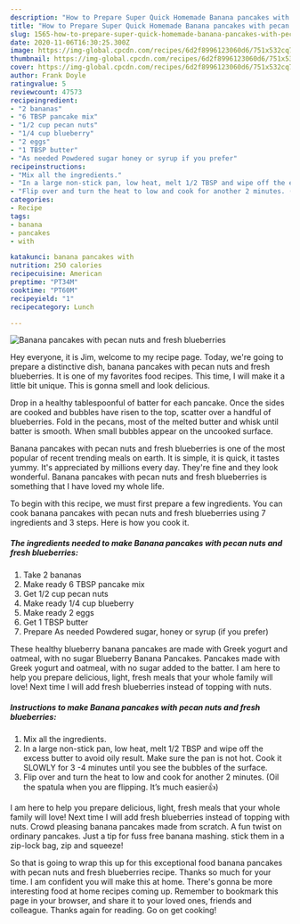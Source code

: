 ```yaml
---
description: "How to Prepare Super Quick Homemade Banana pancakes with pecan nuts and fresh blueberries"
title: "How to Prepare Super Quick Homemade Banana pancakes with pecan nuts and fresh blueberries"
slug: 1565-how-to-prepare-super-quick-homemade-banana-pancakes-with-pecan-nuts-and-fresh-blueberries
date: 2020-11-06T16:30:25.300Z
image: https://img-global.cpcdn.com/recipes/6d2f8996123060d6/751x532cq70/banana-pancakes-with-pecan-nuts-and-fresh-blueberries-recipe-main-photo.jpg
thumbnail: https://img-global.cpcdn.com/recipes/6d2f8996123060d6/751x532cq70/banana-pancakes-with-pecan-nuts-and-fresh-blueberries-recipe-main-photo.jpg
cover: https://img-global.cpcdn.com/recipes/6d2f8996123060d6/751x532cq70/banana-pancakes-with-pecan-nuts-and-fresh-blueberries-recipe-main-photo.jpg
author: Frank Doyle
ratingvalue: 5
reviewcount: 47573
recipeingredient:
- "2 bananas"
- "6 TBSP pancake mix"
- "1/2 cup pecan nuts"
- "1/4 cup blueberry"
- "2 eggs"
- "1 TBSP butter"
- "As needed Powdered sugar honey or syrup if you prefer"
recipeinstructions:
- "Mix all the ingredients."
- "In a large non-stick pan, low heat, melt 1/2 TBSP and wipe off the excess butter to avoid oily result. Make sure the pan is not hot. Cook it SLOWLY for 3 -4 minutes until you see the bubbles of the surface."
- "Flip over and turn the heat to low and cook for another 2 minutes. (Oil the spatula when you are flipping. It’s much easier👍)"
categories:
- Recipe
tags:
- banana
- pancakes
- with

katakunci: banana pancakes with 
nutrition: 250 calories
recipecuisine: American
preptime: "PT34M"
cooktime: "PT60M"
recipeyield: "1"
recipecategory: Lunch

---
```



![Banana pancakes with pecan nuts and fresh blueberries](https://img-global.cpcdn.com/recipes/6d2f8996123060d6/751x532cq70/banana-pancakes-with-pecan-nuts-and-fresh-blueberries-recipe-main-photo.jpg)

Hey everyone, it is Jim, welcome to my recipe page. Today, we're going to prepare a distinctive dish, banana pancakes with pecan nuts and fresh blueberries. It is one of my favorites food recipes. This time, I will make it a little bit unique. This is gonna smell and look delicious.

Drop in a healthy tablespoonful of batter for each pancake. Once the sides are cooked and bubbles have risen to the top, scatter over a handful of blueberries. Fold in the pecans, most of the melted butter and whisk until batter is smooth. When small bubbles appear on the uncooked surface.

Banana pancakes with pecan nuts and fresh blueberries is one of the most popular of recent trending meals on earth. It is simple, it is quick, it tastes yummy. It's appreciated by millions every day. They're fine and they look wonderful. Banana pancakes with pecan nuts and fresh blueberries is something that I have loved my whole life.


To begin with this recipe, we must first prepare a few ingredients. You can cook banana pancakes with pecan nuts and fresh blueberries using 7 ingredients and 3 steps. Here is how you cook it.

<!--inarticleads1-->

##### The ingredients needed to make Banana pancakes with pecan nuts and fresh blueberries:

1. Take 2 bananas
1. Make ready 6 TBSP pancake mix
1. Get 1/2 cup pecan nuts
1. Make ready 1/4 cup blueberry
1. Make ready 2 eggs
1. Get 1 TBSP butter
1. Prepare As needed Powdered sugar, honey or syrup (if you prefer)


These healthy blueberry banana pancakes are made with Greek yogurt and oatmeal, with no sugar Blueberry Banana Pancakes. Pancakes made with Greek yogurt and oatmeal, with no sugar added to the batter. I am here to help you prepare delicious, light, fresh meals that your whole family will love! Next time I will add fresh blueberries instead of topping with nuts. 

<!--inarticleads2-->

##### Instructions to make Banana pancakes with pecan nuts and fresh blueberries:

1. Mix all the ingredients.
1. In a large non-stick pan, low heat, melt 1/2 TBSP and wipe off the excess butter to avoid oily result. Make sure the pan is not hot. Cook it SLOWLY for 3 -4 minutes until you see the bubbles of the surface.
1. Flip over and turn the heat to low and cook for another 2 minutes. (Oil the spatula when you are flipping. It’s much easier👍)


I am here to help you prepare delicious, light, fresh meals that your whole family will love! Next time I will add fresh blueberries instead of topping with nuts. Crowd pleasing banana pancakes made from scratch. A fun twist on ordinary pancakes. Just a tip for fuss free banana mashing. stick them in a zip-lock bag, zip and squeeze! 

So that is going to wrap this up for this exceptional food banana pancakes with pecan nuts and fresh blueberries recipe. Thanks so much for your time. I am confident you will make this at home. There's gonna be more interesting food at home recipes coming up. Remember to bookmark this page in your browser, and share it to your loved ones, friends and colleague. Thanks again for reading. Go on get cooking!
